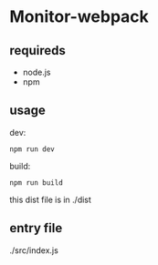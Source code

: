 # Monitor-webpack

## requireds
- node.js
- npm

## usage
dev:
```
npm run dev
```

build:
```
npm run build
```
this dist file is in ./dist

## entry file
./src/index.js